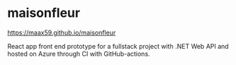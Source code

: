 # maisonfleur
https://maax59.github.io/maisonfleur

React app front end prototype for a fullstack project with .NET Web API and hosted on Azure through CI with GitHub-actions.

